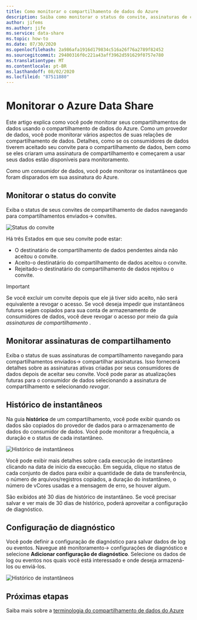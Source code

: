 ```yaml
---
title: Como monitorar o compartilhamento de dados do Azure
description: Saiba como monitorar o status do convite, assinaturas de compartilhamento e histórico de instantâneos no compartilhamento de dados do Azure
author: jifems
ms.author: jife
ms.service: data-share
ms.topic: how-to
ms.date: 07/30/2020
ms.openlocfilehash: 2a986afa1916d179834c516a26f76a2789f82452
ms.sourcegitcommit: 29400316f0c221a43aff3962d591629f0757e780
ms.translationtype: MT
ms.contentlocale: pt-BR
ms.lasthandoff: 08/02/2020
ms.locfileid: "87511880"
---
```

# <a name="monitor-azure-data-share"></a>Monitorar o Azure Data Share  

Este artigo explica como você pode monitorar seus compartilhamentos de dados usando o compartilhamento de dados do Azure. Como um provedor de dados, você pode monitorar vários aspectos de suas relações de compartilhamento de dados. Detalhes, como se os consumidores de dados tiverem aceitado seu convite para o compartilhamento de dados, bem como se eles criaram uma assinatura de compartilhamento e começarem a usar seus dados estão disponíveis para monitoramento. 

Como um consumidor de dados, você pode monitorar os instantâneos que foram disparados em sua assinatura do Azure. 

## <a name="monitor-invitation-status"></a>Monitorar o status do convite

Exiba o status de seus convites de compartilhamento de dados navegando para compartilhamentos enviados-> convites. 

![Status do convite](./media/invitation-status.png "Status do convite") 

Há três Estados em que seu convite pode estar:

* O destinatário de compartilhamento de dados pendentes ainda não aceitou o convite.
* Aceito-o destinatário do compartilhamento de dados aceitou o convite.
* Rejeitado-o destinatário do compartilhamento de dados rejeitou o convite.

> [!IMPORTANT]
> Se você excluir um convite depois que ele já tiver sido aceito, não será equivalente a revogar o acesso. Se você deseja impedir que instantâneos futuros sejam copiados para sua conta de armazenamento de consumidores de dados, você deve revogar o acesso por meio da guia *assinaturas de compartilhamento* . 

## <a name="monitor-share-subscriptions"></a>Monitorar assinaturas de compartilhamento

Exiba o status de suas assinaturas de compartilhamento navegando para compartilhamentos enviados-> compartilhar assinaturas. Isso fornecerá detalhes sobre as assinaturas ativas criadas por seus consumidores de dados depois de aceitar seu convite. Você pode parar as atualizações futuras para o consumidor de dados selecionando a assinatura de compartilhamento e selecionando *revogar*. 

## <a name="snapshot-history"></a>Histórico de instantâneos 

Na guia **histórico** de um compartilhamento, você pode exibir quando os dados são copiados do provedor de dados para o armazenamento de dados do consumidor de dados. Você pode monitorar a frequência, a duração e o status de cada instantâneo. 

![Histórico de instantâneos](./media/sent-shares.png "Histórico de instantâneos") 

Você pode exibir mais detalhes sobre cada execução de instantâneo clicando na data de início da execução. Em seguida, clique no status de cada conjunto de dados para exibir a quantidade de data de transferência, o número de arquivos/registros copiados, a duração do instantâneo, o número de vCores usadas e a mensagem de erro, se houver algum. 

São exibidos até 30 dias de histórico de instantâneo. Se você precisar salvar e ver mais de 30 dias de histórico, poderá aproveitar a configuração de diagnóstico.

## <a name="diagnostic-setting"></a>Configuração de diagnóstico

Você pode definir a configuração de diagnóstico para salvar dados de log ou eventos. Navegue até monitoramento-> configurações de diagnóstico e selecione **Adicionar configuração de diagnóstico**. Selecione os dados de log ou eventos nos quais você está interessado e onde deseja armazená-los ou enviá-los. 

![Histórico de instantâneos](./media/diagnostic-settings.png "Configurações de Diagnóstico") 

## <a name="next-steps"></a>Próximas etapas 

Saiba mais sobre a [terminologia do compartilhamento de dados do Azure](terminology.md)